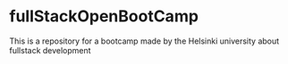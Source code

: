 # fullStackOpenBootCamp
This is a repository for a bootcamp made by the Helsinki university about fullstack development
